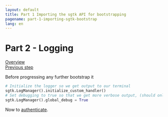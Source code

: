 ```yaml
---
layout: default
title: Part 1 Importing the sgtk API for bootstrapping
pagename: part-1-importing-sgtk-bootstrap
lang: en
---
```


# Part 2 - Logging

[Overview](./sgtk-developer-bootstrapping.md)<br/>
[Previous step](./part-1-importing-sgtk-for-bootstrapping.md)

Before progressing any further bootstrap it 

```python
# Initialize the logger so we get output to our terminal
sgtk.LogManager().initialize_custom_handler()
# Set debugging to true so that we get more verbose output, (should only be used for testing)
sgtk.LogManager().global_debug = True
```
Now to [authenticate](part-3-authentication.md).
